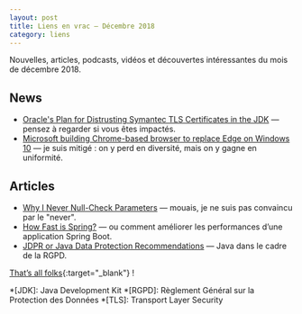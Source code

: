 ```yaml
---
layout: post
title: Liens en vrac — Décembre 2018
category: liens
---
```


Nouvelles, articles, podcasts, vidéos et découvertes intéressantes du mois de décembre 2018.

## News

- [Oracle's Plan for Distrusting Symantec TLS Certificates in the JDK](https://blogs.oracle.com/java-platform-group/jdk-distrusting-symantec-tls-certificates)
  — pensez à regarder si vous êtes impactés.
- [Microsoft building Chrome-based browser to replace Edge on Windows 10](https://thehackernews.com/2018/12/edge-browser-anaheim-chromium.html)
  — je suis mitigé : on y perd en diversité, mais on y gagne en uniformité.

## Articles

- [Why I Never Null-Check Parameters](https://dzone.com/articles/why-i-never-null-check-parameters)
  — mouais, je ne suis pas convaincu par le "never".
- [How Fast is Spring?](https://spring.io/blog/2018/12/12/how-fast-is-spring)
  — ou comment améliorer les performances d’une application Spring Boot.
- [JDPR or Java Data Protection Recommendations](https://dzone.com/articles/jdpr-java-data-protection-recommendations)
  — Java dans le cadre de la RGPD.

[That’s all folks](https://www.youtube.com/watch?v=XDdy31itya8 "Moriarty - Lily"){:target="_blank"} !

<!-- prettier-ignore-start -->
*[JDK]: Java Development Kit
*[RGPD]: Règlement Général sur la Protection des Données
*[TLS]: Transport Layer Security
<!-- prettier-ignore-end -->
